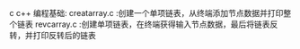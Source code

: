 c c++ 编程基础:
creatarray.c	:创建一个单项链表，从终端添加节点数据并打印整个链表
revcarray.c		:创建单项链表，在终端获得输入节点数据，最后将链表反转，并打印反转后的链表
